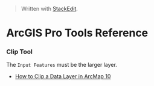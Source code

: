> Written with [StackEdit](https://stackedit.io/).

# ArcGIS Pro Tools Reference

### Clip Tool

The `Input Features` must be the larger layer. 

- [How to Clip a Data Layer in ArcMap 10](https://www.youtube.com/watch?v=6UF0l8Ly2U4)
<!--stackedit_data:
eyJoaXN0b3J5IjpbNjY2MTcxMjNdfQ==
-->